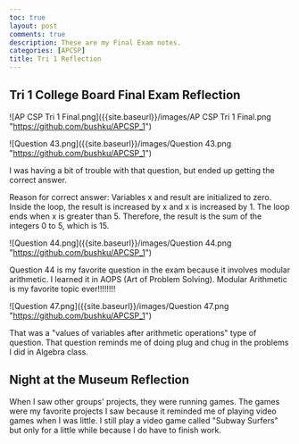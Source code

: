 ```yaml
---
toc: true
layout: post
comments: true
description: These are my Final Exam notes.
categories: [APCSP]
title: Tri 1 Reflection
---
```


## Tri 1 College Board Final Exam Reflection
![AP CSP Tri 1 Final.png]({{site.baseurl}}/images/AP CSP Tri 1 Final.png "https://github.com/bushku/APCSP_1")

![Question 43.png]({{site.baseurl}}/images/Question 43.png "https://github.com/bushku/APCSP_1")

I was having a bit of trouble with that question, but ended up getting the correct answer.

Reason for correct answer: Variables x and result are initialized to zero. Inside the loop, the result is increased by x and x is increased by 1. The loop ends when x is greater than 5. Therefore, the result is the sum of the integers 0 to 5, which is 15.

![Question 44.png]({{site.baseurl}}/images/Question 44.png "https://github.com/bushku/APCSP_1")

Question 44 is my favorite question in the exam because it involves modular arithmetic. I learned it in AOPS (Art of Problem Solving). Modular Arithmetic is my favorite topic ever!!!!!!!!

![Question 47.png]({{site.baseurl}}/images/Question 47.png "https://github.com/bushku/APCSP_1")

That was a "values of variables after arithmetic operations" type of question. That question reminds me of doing plug and chug in the problems I did in Algebra class.


## Night at the Museum Reflection
 When I saw other groups' projects, they were running games. The games were my favorite projects I saw because it reminded me of playing video games when I was little. I still play a video game called "Subway Surfers" but only for a little while because I do have to finish work.

